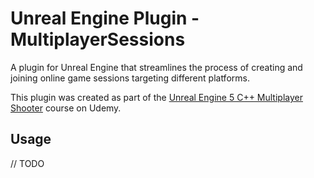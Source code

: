 # Unreal Engine Plugin - MultiplayerSessions

A plugin for Unreal Engine that streamlines the process of creating and joining online game sessions targeting different platforms.

This plugin was created as part of the [Unreal Engine 5 C++ Multiplayer Shooter](https://www.udemy.com/course/unreal-engine-5-cpp-multiplayer-shooter/?couponCode=KEEPLEARNING) course on Udemy.

## Usage

// TODO